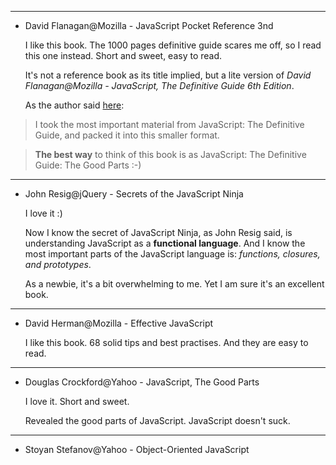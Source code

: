 

---
- David Flanagan@Mozilla - JavaScript Pocket Reference 3nd

	I like this book. The 1000 pages definitive guide scares me off, so I read this one instead. Short and sweet, easy to read.
	
	It's not a reference book as its title implied, but a lite version of *David Flanagan@Mozilla - JavaScript, The Definitive Guide 6th Edition*. 
	
	As the author said [here](http://www.amazon.com/review/R16NA5BO6HS8LF/ref=cm_cr_dp_cmt?ie=UTF8&ASIN=1449316859&channel=detail-glance&nodeID=283155&store=books#MxQT2LGVEBUH5):

> I took the most important material from JavaScript: The Definitive Guide, and packed it into this smaller format. 

> **The best way** to think of this book is as JavaScript: The Definitive Guide: The Good Parts :-)

---

- John Resig@jQuery - Secrets of the JavaScript Ninja

	I love it :)
	
	Now I know the secret of JavaScript Ninja, as John Resig said, is understanding JavaScript as a **functional language**. And I know the most important parts of the JavaScript language is: *functions, closures, and prototypes*.

	As a newbie, it's a bit overwhelming to me. Yet I am sure it's an excellent book.
	
---

- David Herman@Mozilla - Effective JavaScript

	I like this book. 68 solid tips and best practises. And they are easy to read.
	
---

- Douglas Crockford@Yahoo - JavaScript, The Good Parts

	I love it. Short and sweet.
	
	Revealed the good parts of JavaScript. JavaScript doesn't suck.
	
---

- Stoyan Stefanov@Yahoo - Object-Oriented JavaScript
